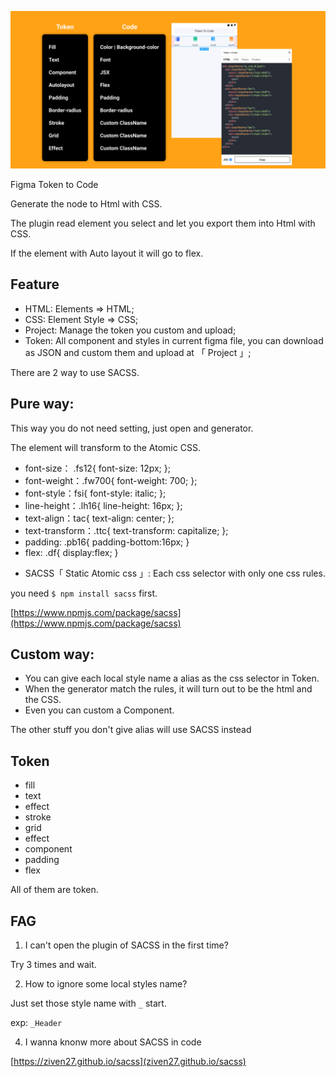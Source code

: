 ![banner](./banner.png)


Figma Token to Code

Generate the node to Html with CSS. 

The plugin read element you select and let you export them into Html with CSS.

If the element with Auto layout it will go to flex.


## Feature

- HTML: Elements => HTML;
- CSS: Element Style => CSS;
- Project: Manage the token you custom and upload;
- Token: All component and styles in current figma file, you can download as JSON and custom them and upload at 「 Project 」;


There are 2 way to use SACSS.

## Pure way:

This way you do not need setting, just open and generator.

The element will transform to the Atomic CSS.

- font-size： .fs12{ font-size: 12px; };
- font-weight：.fw700{ font-weight: 700; };
- font-style：fsi{ font-style: italic; };
- line-height：.lh16{ line-height: 16px; };
- text-align：tac{ text-align: center; };
- text-transform：.ttc{ text-transform: capitalize; };
- padding: .pb16{ padding-bottom:16px; }
- flex: .df{ display:flex; }

* SACSS「 Static Atomic css 」: Each css selector with only one css rules.

you need `$ npm install sacss` first.

[https://www.npmjs.com/package/sacss](https://www.npmjs.com/package/sacss)


## Custom way:


- You can give each local style name a alias as the css selector in Token.
- When the generator match the rules, it will turn out to be the html and the CSS.
- Even you can custom a Component.

The other stuff you don't give alias will use SACSS instead


## Token


- fill
- text
- effect
- stroke
- grid
- effect
- component
- padding
- flex

All of them are token.


## FAG

1. I can't open the plugin of SACSS in the first time?

Try 3 times and wait.

2. How to ignore some local styles name?

Just set those style name with `_` start.

exp: `_Header`

4. I wanna knonw more about SACSS in code

[https://ziven27.github.io/sacss](ziven27.github.io/sacss)
